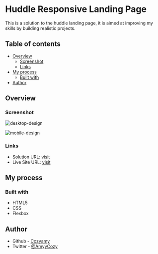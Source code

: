 # Huddle Responsive Landing Page

This is a solution to the huddle landing page, it is aimed at improving my skills by building realistic projects. 

## Table of contents

- [Overview](#overview)
  - [Screenshot](#screenshot)
  - [Links](#links)
- [My process](#my-process)
  - [Built with](#built-with)
- [Author](#author)

## Overview

### Screenshot

![desktop-design](https://user-images.githubusercontent.com/75266766/191861197-54be7dcb-bb72-4e18-aa4a-1db7a4764121.jpg)


![mobile-design](https://user-images.githubusercontent.com/75266766/191861488-82a4c832-ad05-417d-ab00-4cbcdfbe4f4f.jpg)

### Links

- Solution URL: [visit](https://github.com/Cozyamy/huddle)
- Live Site URL: [visit](https://cozyamy.github.io/huddle/)


## My process

### Built with

- HTML5
- CSS 
- Flexbox

## Author
- Github - [Cozyamy](https://github.com/Cozyamy/huddle)
- Twitter - [@AmyyCozy](https://www.twitter.com/AmyyCozy)
